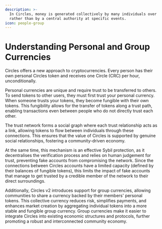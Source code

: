 ```yaml
---
description: >-
  In Circles, money is generated collectively by many individuals over time
  rather than by a central authority at specific events.
icon: people-group
---
```


# Understanding Personal and Group Currencies

Circles offers a new approach to cryptocurrencies. Every person has their own personal Circles token and receives one Circle (CRC) per hour, unconditionally.

Personal currencies are unique and require trust to be transferred to others. To send tokens to other users, they must first trust your personal currency. When someone trusts your tokens, they become fungible with their own tokens. This fungibility allows for the transfer of tokens along a trust path, enabling transactions even between people who do not directly trust each other.

The trust network forms a social graph where each trust relationship acts as a link, allowing tokens to flow between individuals through these connections. This ensures that the value of Circles is supported by genuine social relationships, fostering a community-driven economy.

At the same time, this mechanism is an effective Sybil protection, as it decentralises the verification process and relies on human judgement for trust, preventing fake accounts from compromising the network. Since the connections between Circles accounts have a limited capacity (defined by their balances of fungible tokens), this limits the impact of fake accounts that manage to get trusted by a credible member of the network to their direct surroundings.

Additionally, Circles v2 introduces support for group currencies, allowing communities to share a currency backed by their members' personal tokens. This collective currency reduces risk, simplifies payments, and enhances market creation by aggregating individual tokens into a more stable and fungible group currency. Group currencies make it easier to integrate Circles into existing economic structures and protocols, further promoting a robust and interconnected community economy.
